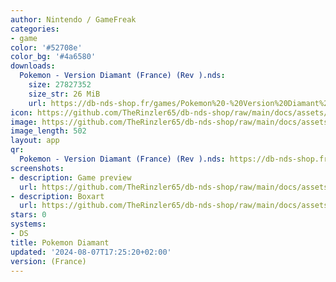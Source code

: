 ```yaml
---
author: Nintendo / GameFreak
categories:
- game
color: '#52708e'
color_bg: '#4a6580'
downloads:
  Pokemon - Version Diamant (France) (Rev ).nds:
    size: 27827352
    size_str: 26 MiB
    url: https://db-nds-shop.fr/games/Pokemon%20-%20Version%20Diamant%20%28France%29%20%28Rev%20%29.zip
icon: https://github.com/TheRinzler65/db-nds-shop/raw/main/docs/assets/images/icons/pokemondiamant.png
image: https://github.com/TheRinzler65/db-nds-shop/raw/main/docs/assets/images/icons/pokemondiamant.png
image_length: 502
layout: app
qr:
  Pokemon - Version Diamant (France) (Rev ).nds: https://db-nds-shop.fr/assets/images/qr/pokemon---version-diamant-france-rev--nds.png
screenshots:
- description: Game preview
  url: https://github.com/TheRinzler65/db-nds-shop/raw/main/docs/assets/images/screenshots/pokemondiamant/pokemondiamant.png
- description: Boxart
  url: https://github.com/TheRinzler65/db-nds-shop/raw/main/docs/assets/images/boxart/Pokemon%20-%20Version%20Diamant%20(France)%20(Rev%20).nds.png
stars: 0
systems:
- DS
title: Pokemon Diamant
updated: '2024-08-07T17:25:20+02:00'
version: (France)
---
```

